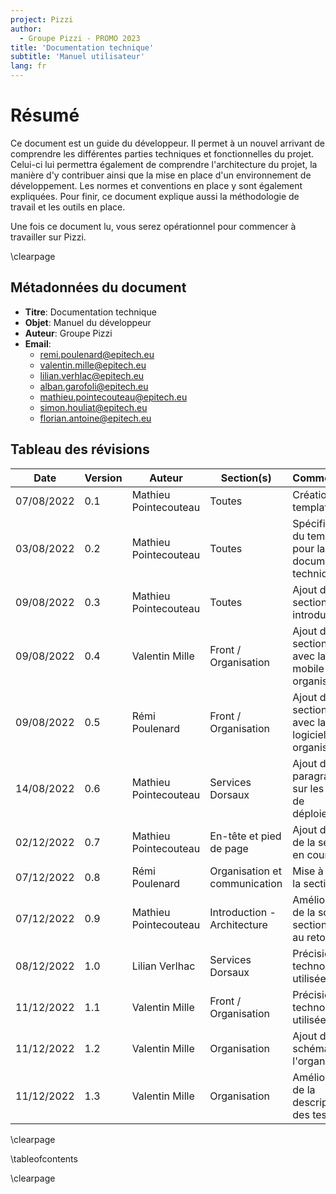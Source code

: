 ```yaml
---
project: Pizzi
author:
  - Groupe Pizzi - PROMO 2023
title: 'Documentation technique'
subtitle: 'Manuel utilisateur'
lang: fr
---
```


# Résumé

Ce document est un guide du développeur. Il permet à un nouvel arrivant de
comprendre les différentes parties techniques et fonctionnelles du projet.
Celui-ci lui permettra également de comprendre l'architecture du projet, la
manière d'y contribuer ainsi que la mise en place d'un environnement de
développement. Les normes et conventions en place y sont également expliquées.
Pour finir, ce document explique aussi la méthodologie de travail et les outils
en place.

Une fois ce document lu, vous serez opérationnel pour commencer à travailler
sur Pizzi.

\clearpage

## Métadonnées du document

- **Titre**: Documentation technique
- **Objet**: Manuel du développeur
- **Auteur**: Groupe Pizzi
- **Email**: 
  - remi.poulenard@epitech.eu
  - valentin.mille@epitech.eu
  - lilian.verhlac@epitech.eu
  - alban.garofoli@epitech.eu
  - mathieu.pointecouteau@epitech.eu
  - simon.houliat@epitech.eu
  - florian.antoine@epitech.eu

## Tableau des révisions

| **Date**         | **Version**   | **Auteur**            | **Section(s)**                | **Commentaires**                                                  |
| ---------------- | ------------- | --------------------  | ----------------              | ----------------------------                                      |
| 07/08/2022       | 0.1           | Mathieu Pointecouteau | Toutes                        | Création du template                                              |
| 03/08/2022       | 0.2           | Mathieu Pointecouteau | Toutes                        | Spécification du template pour la documentation technique         |
| 09/08/2022       | 0.3           | Mathieu Pointecouteau | Toutes                        | Ajout de la section introduction                                  |
| 09/08/2022       | 0.4           | Valentin Mille        | Front / Organisation          | Ajout de la section front avec la partie mobile et organisation   |
| 09/08/2022       | 0.5           | Rémi Poulenard        | Front / Organisation          | Ajout de la section front avec la partie logiciel et organisation |
| 14/08/2022       | 0.6           | Mathieu Pointecouteau | Services Dorsaux              | Ajout du paragraphe sur les outils de déploiements                |
| 02/12/2022       | 0.7           | Mathieu Pointecouteau | En-tête et pied de page       | Ajout du nom de la section en cours                               |
| 07/12/2022       | 0.8           | Rémi Poulenard        | Organisation et communication | Mise à jour de la section                                         |
| 07/12/2022       | 0.9           | Mathieu Pointecouteau | Introduction - Architecture   | Amélioration de la sous-section suite au retour                   |
| 08/12/2022       | 1.0           | Lilian Verlhac        | Services Dorsaux              | Précision des technologies utilisées                              |
| 11/12/2022       | 1.1           | Valentin Mille        | Front / Organisation          | Précision des technologies utilisées                              |
| 11/12/2022       | 1.2           | Valentin Mille        | Organisation                  | Ajout d'un schéma sur l'organisation                              |
| 11/12/2022       | 1.3           | Valentin Mille        | Organisation                  | Amélioration de la description des tests                          |


\clearpage

\tableofcontents

\clearpage
